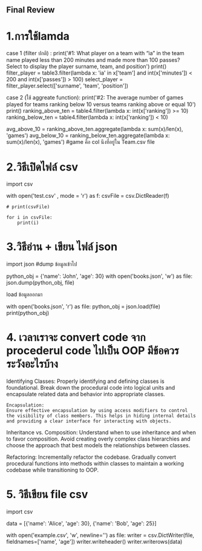  ## Final Review 

# 1.การใช้lamda

case 1 (filter ปกติ) : print('#1: What player on a team with “ia” in the team name played less than 200 minutes and made more than 100 passes? Select to display the player surname, team, and position')
print()
filter_player = table3.filter(lambda x: 'ia' in x['team'] and int(x['minutes']) < 200 and int(x['passes']) > 100)
select_player = filter_player.select(['surname', 'team', 'position'])

case 2 (ใช้ aggreate function): print('#2: The average number of games played for teams ranking below 10 versus teams ranking above or equal 10')
print()
ranking_above_ten = table4.filter(lambda x: int(x['ranking']) >= 10)
ranking_below_ten = table4.filter(lambda x: int(x['ranking']) < 10)

avg_above_10 = ranking_above_ten.aggregate(lambda x: sum(x)/len(x), 'games')
avg_below_10 = ranking_below_ten.aggregate(lambda x: sum(x)/len(x), 'games')
#game คือ col นึงที่อยู่ใน Team.csv file 


# 2.วิธีเปิดไฟล์ csv
import csv

with open('test.csv' , mode = 'r') as f:
    csvFile = csv.DictReader(f)

    # print(csvFile)

    for i in csvFile:
        print(i)

# 3.วิธีอ่าน  + เขียน ไฟล์ json 

import json
#dump ข้อมูลเข้าไป

python_obj = {'name': 'John', 'age': 30}
with open('books.json', 'w') as file:
    json.dump(python_obj, file)

load ข้อมูลออกมา

with open('books.json', 'r') as file:
    python_obj = json.load(file)
print(python_obj)
 


# 4. เวลาเราจะ convert code จาก procederul code ไปเป็น OOP มีข้อควรระวังอะไรบ้าง

   Identifying Classes:
    Properly identifying and defining classes is foundational. Break down the procedural code into logical units and encapsulate related data        and behavior into appropriate classes.

    Encapsulation:
    Ensure effective encapsulation by using access modifiers to control the visibility of class members. This helps in hiding internal details       and providing a clear interface for interacting with objects.

   Inheritance vs. Composition:
     Understand when to use inheritance and when to favor composition. Avoid creating overly complex class hierarchies and choose the approach         that best models the relationships between classes.

   Refactoring:
   Incrementally refactor the codebase. Gradually convert procedural functions into methods within classes to maintain a working codebase while     transitioning to OOP.


# 5. วิธีเขียน file csv
import csv

data = [{'name': 'Alice', 'age': 30}, {'name': 'Bob', 'age': 25}]

with open('example.csv', 'w', newline='') as file:
    writer = csv.DictWriter(file, fieldnames=['name', 'age'])
    writer.writeheader()
    writer.writerows(data)
